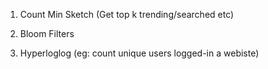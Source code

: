 1) Count Min Sketch (Get top k trending/searched etc)

2) Bloom Filters

3) Hyperloglog (eg: count unique users logged-in a webiste)

